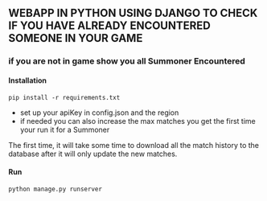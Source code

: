 ## WEBAPP IN PYTHON USING DJANGO TO CHECK IF YOU HAVE ALREADY ENCOUNTERED SOMEONE IN YOUR GAME 

### if you are not in game show you all Summoner Encountered



#### Installation

```
pip install -r requirements.txt
```
- set up your apiKey in config.json and the region 
- if needed you can also increase the max matches you get the first time your run it for a Summoner

The first time, it will take some time to download all the match history to the database after it will only update the new matches.


#### Run

```
python manage.py runserver
```